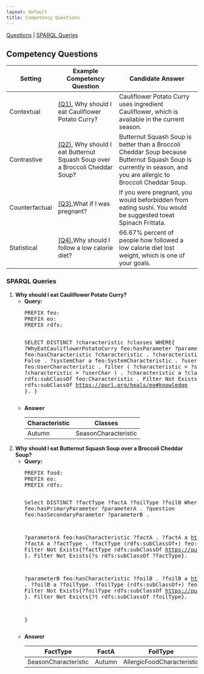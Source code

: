 ```yaml
---
layout: default
title: Competency Questions
---
```

[Questions](#competencyquestions) | [SPARQL Queries](#sparql) 

<article class="mb-5" id="competencyquestions">
<content>
  
  
<h2>Competency Questions</h2>
  <table>
<thead>
  <tr>
    <th>Setting</th>
    <th>Example Competency Question</th>
    <th>Candidate Answer</th>
  </tr>
</thead>
<tbody>
  <tr>
    <td>Contextual</td>
    <td><a href="#question1">(Q1).</a> Why should I eat Cauliflower Potato Curry?</td>
    <td>Cauliflower Potato Curry uses ingredient Cauliflower,  which is available in the current season. </td>
  </tr>
  <tr>
    <td>Contrastive</td>
    <td><a href="#question2">(Q2).</a> Why should I eat Butternut Squash Soup over a Broccoli Cheddar Soup?</td>
    <td>Butternut Squash Soup is better than a Broccoli Cheddar Soup because Butternut Squash Soup is currently in season, and you are allergic to Broccoli Cheddar Soup. </td>
  </tr>
  <tr>
    <td>Counterfactual</td>
    <td><a href="#question3">(Q3).</a>What if I was pregnant?</td>
    <td> If  you  were  pregnant,  you  would  beforbidden from eating sushi. You would be suggested toeat Spinach Frittata. </td>
  </tr>
  <tr>
    <td>Statistical</td>
    <td><a href="#question4">(Q4).</a>Why should I follow a low calorie diet?</td>
    <td> 66.67% percent of people how followed a low calorie diet lost weight, which is one of your goals.</td>
  </tr>

</tbody>
</table>





<h3 id="sparql">SPARQL Queries</h3>
<ol>
  <li id="question1"><strong>Why should I eat Cauliflower Potato Curry?</strong>
  <ul type = "circle">
    <li> <strong>Query:</strong> <br/>
      <pre>
PREFIX feo: <http://purl.org/heals/food-explanation-ontology/>
PREFIX eo: <http://purl.org/heals/eo#>
PREFIX rdfs: <http://www.w3.org/2000/01/rdf-schema#>

SELECT DISTINCT ?characteristic ?classes
WHERE{
  ?WhyEatCauliflowerPotatoCurry feo:hasParameter ?parameter .
  ?parameter feo:hasCharacteristic ?characteristic .
  ?characteristic feo:isInternal False .
  ?systemChar a feo:SystemCharacteristic .
  ?userChar a feo:UserCharacteristic .
  filter ( ?characteristic = ?systemChar || ?characteristic = ?userChar ) .
  ?characteristic a ?classes .
  ?classes rdfs:subClassOf feo:Characteristic .
  Filter Not Exists{?classes rdfs:subClassOf <https://purl.org/heals/eo#knowledge> }.
}
      </pre></li>
      <li><strong>Answer</strong> <br/>
  <table>
<thead>
  <tr>
    <th>Characteristic</th>
    <th>Classes</th>
  </tr>
</thead>
<tbody>
  <tr>
    <td>Autumn</td>
    <td>SeasonCharacteristic</td>
  </tr>
</tbody>
</table>
  </li>
  </ul>
  </li>
  <li id="question2"><strong>Why should I eat Butternut Squash Soup over a Broccoli Cheddar Soup?</strong>
  <ul type = "circle">
    <li> <strong>Query:</strong> <br/>
      <pre>
PREFIX food: <http://purl.org/heals/food/>
PREFIX eo: <http://purl.org/heals/eo#>
PREFIX rdfs: <http://www.w3.org/2000/01/rdf-schema#>

Select DISTINCT ?factType ?factA ?foilType ?foilB
Where{
  ?question feo:hasPrimaryParameter ?parameterA .
  ?question feo:hasSecondaryParameter ?parameterB .

  ?parameterA feo:hasCharacteristic ?factA .
  ?factA a <https://purl.org/heals/eo#Fact>.
  ?factA a ?factType .
  ?factType (rdfs:subClassOf+) feo:Characteristic .
  Filter Not Exists{?factType rdfs:subClassOf <https://purl.org/heals/eo#knowledge> }.
  Filter Not Exists{?s rdfs:subClassOf ?factType}.
  
  ?parameterB feo:hasCharacteristic ?foilB .
  ?foilB a <https://purl.org/heals/eo#Foil> .
  ?foilB a ?foilType.
  ?foilType (rdfs:subClassOf+) feo:Characteristic .
  Filter Not Exists{?foilType rdfs:subClassOf <https://purl.org/heals/eo#knowledge> }.
  Filter Not Exists{?t rdfs:subClassOf ?foilType}.

}
      </pre></li>
      <li><strong>Answer</strong> <br/>
    <table>
<thead>
  <tr>
    <th>FactType</th>
    <th>FactA</th>
    <th>FoilType</th>
    <th>FoilB</th>
  </tr>
</thead>
<tbody>
  <tr>
    <td>SeasonCharacteristic</td>
    <td>Autumn</td>
    <td>AllergicFoodCharacteristic</td>
    <td>Broccoli</td>
  </tr>
</tbody>
</table>
  </li>
  </ul>
  </li>

</ol>
  </content>
